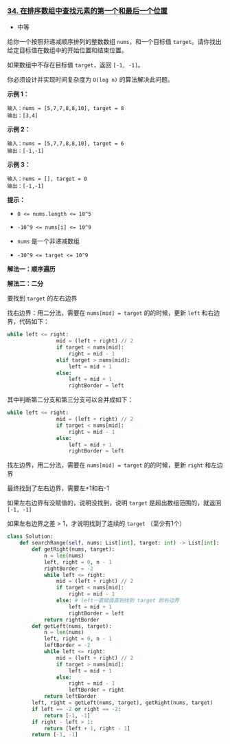 ### [34. 在排序数组中查找元素的第一个和最后一个位置](https://leetcode.cn/problems/find-first-and-last-position-of-element-in-sorted-array/)

- 中等

给你一个按照非递减顺序排列的整数数组 `nums`，和一个目标值 `target`。请你找出给定目标值在数组中的开始位置和结束位置。

如果数组中不存在目标值 `target`，返回 `[-1, -1]`。

你必须设计并实现时间复杂度为 `O(log n)` 的算法解决此问题。

**示例 1：**

```
输入：nums = [5,7,7,8,8,10], target = 8
输出：[3,4]
```

**示例 2：**

```
输入：nums = [5,7,7,8,8,10], target = 6
输出：[-1,-1]
```

**示例 3：**

```
输入：nums = [], target = 0
输出：[-1,-1]
```

**提示：**

- `0 <= nums.length <= 10^5`
- `-10^9 <= nums[i] <= 10^9`

- `nums` 是一个非递减数组
- `-10^9 <= target <= 10^9`

**解法一：顺序遍历**

**解法二：二分**

要找到 `target` 的左右边界

找右边界：用二分法，需要在 `nums[mid] = target` 的的时候，更新 `left` 和右边界，代码如下：

```python
while left <= right:
                mid = (left + right) // 2
                if target < nums[mid]:
                    right = mid - 1
                elif target > nums[mid]:
                    left = mid + 1
                else:
                    left = mid + 1
                    rightBorder = left
```

其中判断第二分支和第三分支可以合并成如下：

```python
while left <= right:
                mid = (left + right) // 2
                if target < nums[mid]:
                    right = mid - 1
                else:
                    left = mid + 1
                    rightBorder = left
```

找左边界，用二分法，需要在 `nums[mid] = target` 的的时候，更新 `right` 和左边界

最终找到了左右边界，需要左+1和右-1

如果左右边界有没赋值的，说明没找到，说明 `target` 是超出数组范围的，就返回 `[-1, -1]`

如果左右边界之差 > 1，才说明找到了连续的 `target` （至少有1个）

```python
class Solution:
    def searchRange(self, nums: List[int], target: int) -> List[int]:
        def getRight(nums, target):
            n = len(nums)
            left, right = 0, n - 1
            rightBorder = -2
            while left <= right:
                mid = (left + right) // 2
                if target < nums[mid]:
                    right = mid - 1
                else: # left一直赋值直到找到 target 的右边界
                    left = mid + 1
                    rightBorder = left
            return rightBorder
        def getLeft(nums, target):
            n = len(nums)
            left, right = 0, n - 1
            leftBorder = -2
            while left <= right:
                mid = (left + right) // 2
                if target > nums[mid]:
                    left = mid + 1
                else:
                    right = mid - 1
                    leftBorder = right
            return leftBorder
        left, right = getLeft(nums, target), getRight(nums, target)
        if left == -2 or right == -2:
            return [-1, -1]
        if right - left > 1:
            return [left + 1, right - 1]
        return [-1, -1]
```

